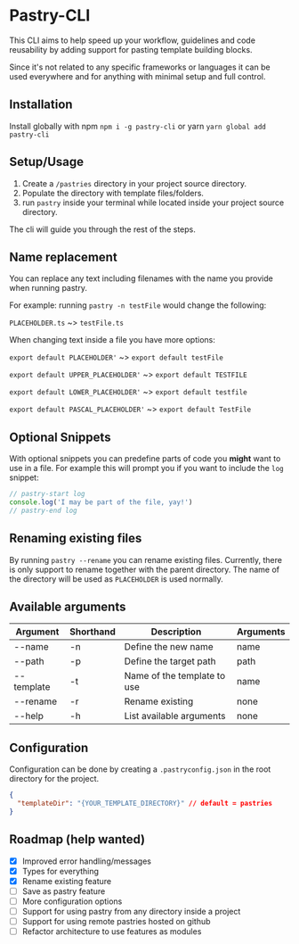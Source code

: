 # Pastry-CLI

This CLI aims to help speed up your workflow, guidelines and code reusability by adding support for pasting template building blocks.

Since it's not related to any specific frameworks or languages it can be used everywhere and for anything with minimal setup and full control.

## Installation

Install globally with npm `npm i -g pastry-cli` or yarn `yarn global add pastry-cli`

## Setup/Usage

1. Create a `/pastries` directory in your project source directory.
2. Populate the directory with template files/folders.
3. run `pastry` inside your terminal while located inside your project source directory.

The cli will guide you through the rest of the steps.

## Name replacement

You can replace any text including filenames with the name you provide when running pastry.

For example: running `pastry -n testFile` would change the following:

`PLACEHOLDER.ts` ~> `testFile.ts`

When changing text inside a file you have more options:

`export default PLACEHOLDER'` ~> `export default testFile`

`export default UPPER_PLACEHOLDER'` ~> `export default TESTFILE`

`export default LOWER_PLACEHOLDER'` ~> `export default testfile`

`export default PASCAL_PLACEHOLDER'` ~> `export default TestFile`

## Optional Snippets

With optional snippets you can predefine parts of code you **might** want to use in a file.
For example this will prompt you if you want to include the `log` snippet:

```javascript
// pastry-start log
console.log('I may be part of the file, yay!')
// pastry-end log
```

## Renaming existing files

By running `pastry --rename` you can rename existing files.
Currently, there is only support to rename together with the parent directory.
The name of the directory will be used as `PLACEHOLDER` is used normally.

## Available arguments

| Argument   | Shorthand | Description                 | Arguments |
| ---------- | --------- | --------------------------- | --------- |
| --name     | -n        | Define the new name         | name      |
| --path     | -p        | Define the target path      | path      |
| --template | -t        | Name of the template to use | name      |
| --rename   | -r        | Rename existing             | none      |
| --help     | -h        | List available arguments    | none      |

## Configuration

Configuration can be done by creating a `.pastryconfig.json` in the root directory for the project.

```json
{
  "templateDir": "{YOUR_TEMPLATE_DIRECTORY}" // default = pastries
}
```

## Roadmap (help wanted)

- [x] Improved error handling/messages
- [x] Types for everything
- [x] Rename existing feature
- [ ] Save as pastry feature
- [ ] More configuration options
- [ ] Support for using pastry from any directory inside a project
- [ ] Support for using remote pastries hosted on github
- [ ] Refactor architecture to use features as modules

